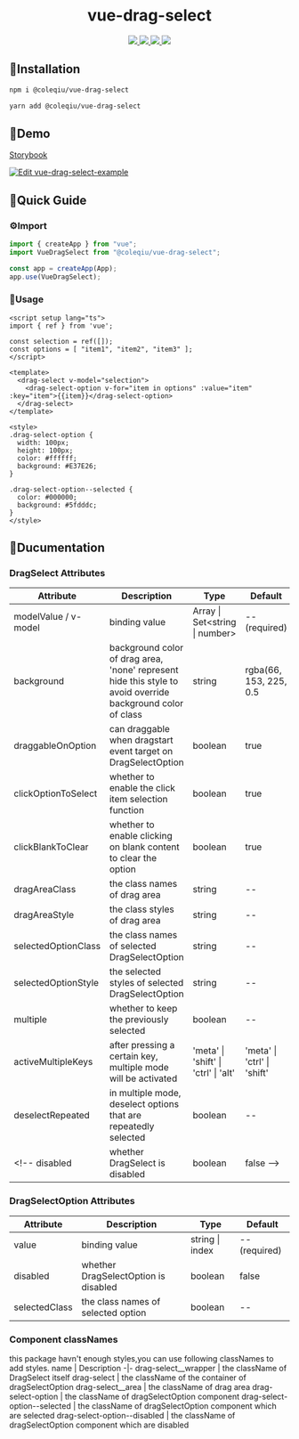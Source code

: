 <h1 align="center">vue-drag-select</h1>

<p align="center">
  <a href="https://www.npmjs.com/package/@coleqiu/vue-drag-select">
    <img src="https://img.shields.io/npm/v/@coleqiu/vue-drag-select"/>
  </a>
  <a href="https://codecov.io/gh/credred/vue-drag-select">
    <img src="https://codecov.io/gh/credred/vue-drag-select/branch/master/graph/badge.svg?token=HRF6OPQ1SB"/>
  </a>
  <a href="https://github.com/credred/vue-drag-select/actions/workflows/test.yml">
    <img src="https://github.com/credred/vue-drag-select/actions/workflows/test.yml/badge.svg"/>
  </a>
  <a href="https://bundlephobia.com/package/@coleqiu/vue-drag-select">
    <img src="https://img.shields.io/bundlephobia/minzip/@coleqiu/vue-drag-select"/>
  </a>
</p>

## 🔧Installation
```bash
npm i @coleqiu/vue-drag-select
```

```bash
yarn add @coleqiu/vue-drag-select
```

## 📘Demo
[Storybook](https://credred.github.io/vue-drag-select/)

[![Edit vue-drag-select-example](https://codesandbox.io/static/img/play-codesandbox.svg)](https://codesandbox.io/s/vue-drag-select-example-3d0cof?fontsize=14&hidenavigation=1&theme=dark)

## 🧭Quick Guide
### ⚙Import
```javascript
import { createApp } from "vue";
import VueDragSelect from "@coleqiu/vue-drag-select";

const app = createApp(App);
app.use(VueDragSelect);
```

### 🚀Usage
```vue
<script setup lang="ts">
import { ref } from 'vue';

const selection = ref([]);
const options = [ "item1", "item2", "item3" ];
</script>

<template>
  <drag-select v-model="selection">
    <drag-select-option v-for="item in options" :value="item" :key="item">{{item}}</drag-select-option>
  </drag-select>
</template>

<style>
.drag-select-option {
  width: 100px;
  height: 100px;
  color: #ffffff;
  background: #E37E26;
}

.drag-select-option--selected {
  color: #000000;
  background: #5fdddc;
}
</style>
```

## 📖Ducumentation
### DragSelect Attributes
Attribute | Description | Type | Default
-|-|-|-
modelValue / v-model | binding value | Array<string> \| Set<string \| number> | --(required)
background | background color of drag area, 'none' represent hide this style to avoid override background color of class | string | rgba(66, 153, 225, 0.5 |
draggableOnOption | can draggable when dragstart event target on DragSelectOption | boolean | true
clickOptionToSelect | whether to enable the click item selection function | boolean | true
clickBlankToClear | whether to enable clicking on blank content to clear the option | boolean | true
dragAreaClass | the class names of drag area | string | --
dragAreaStyle | the class styles of drag area | string | --
selectedOptionClass | the class names of selected DragSelectOption | string | --
selectedOptionStyle | the selected styles of selected DragSelectOption | string | --
multiple | whether to keep the previously selected | boolean | --
activeMultipleKeys | after pressing a certain key, multiple mode will be activated |  'meta' \| 'shift' \| 'ctrl' \| 'alt' | 'meta' \| 'ctrl' \| 'shift'
deselectRepeated | in multiple mode, deselect options that are repeatedly selected | boolean | --
<!-- disabled | whether DragSelect is disabled | boolean | false -->

<!-- ### DragSelect Methods
Method | Description | Parameters
-|-|-
selectAll | select all options | --
selectOptions | select certain options | Array<string \| index>
deselectOptions | deselect certain options | Array<string \| index>
toggleOptions | toggle select status of certain options | Array<string \| index>
clearSelection | clear current selection | --
reverseSelection | reverse current selection | -- -->

### DragSelectOption Attributes
Attribute | Description | Type | Default
-|-|-|-
value | binding value | string \| index | --(required)
disabled | whether DragSelectOption is disabled | boolean | false
selectedClass | the class names of selected option | boolean | --

### Component classNames
this package havn't enough styles,you can use following classNames to add styles.
name | Description
-|-
drag-select__wrapper | the className of DragSelect itself
drag-select | the className of the container of dragSelectOption
drag-select__area | the className of drag area
drag-select-option | the className of dragSelectOption component
drag-select-option--selected | the className of dragSelectOption component which are selected
drag-select-option--disabled | the className of dragSelectOption component which are disabled